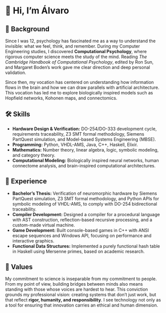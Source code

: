 # 👋 Hi, I’m Álvaro

## 🌱 Background
Since I was 12, psychology has fascinated me as a way to understand the invisible: what we feel, think, and remember. During my Computer Engineering studies, I discovered **Computational Psychology**, where rigorous computer science meets the study of the mind. Reading *The Cambridge Handbook of Computational Psychology*, edited by Ron Sun, and Margaret Boden’s work gave me clear direction and deep personal validation.

Since then, my vocation has centered on understanding how information flows in the brain and how we can draw parallels with artificial architecture. This vocation has led me to explore biologically inspired models such as Hopfield networks, Kohonen maps, and connectomics.

## 🛠 Skills
- **Hardware Design & Verification:** DO-254/DO-333 development cycle, requirements traceability, Z3 SMT formal methodology, Siemens PartQuest simulation, and Model-based Systems Engineering (MBSE).
- **Programming:** Python, VHDL-AMS, Java, C++, Haskell, Elixir.
- **Mathematics:** Number theory, linear algebra, logic, symbolic modeling, and category theory.
- **Computational Modeling:** Biologically inspired neural networks, human connectome analysis, and brain-inspired computational architectures.

## 🚀 Experience
- **Bachelor’s Thesis:** Verification of neuromorphic hardware by Siemens PartQuest simulation, Z3 SMT formal methodology, and Python APIs for symbolic modeling of VHDL-AMS, to comply with DO-254 bidirectional traceability.
- **Compiler Development:** Designed a compiler for a procedural language with AST construction, reflection-based recursive processing, and a custom-made virtual machine.
- **Game Development:** Built console-based games in C++ with ANSI escape sequences and Windows API, focusing on performance and interactive graphics.
- **Functional Data Structures:** Implemented a purely functional hash table in Haskell using Mersenne primes, based on academic research.

## 🤝 Values
My commitment to science is inseparable from my commitment to people. From my point of view, building bridges between minds also means standing with those whose voices are hardest to hear. This conviction grounds my professional vision: creating systems that don’t just work, but that reflect **rigor, humanity, and responsibility**. I see technology not only as a tool for ensuring that innovation carries an ethical and human dimension.
